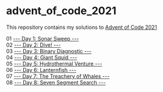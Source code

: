 # advent_of_code_2021

This repository contains my solutions to [Advent of Code 2021](https://adventofcode.com/2021)

01 [--- Day 1: Sonar Sweep ---](https://adventofcode.com/2021/day/1)\
02 [--- Day 2: Dive! ---](https://adventofcode.com/2021/day/2)\
03 [--- Day 3: Binary Diagnostic ---](https://adventofcode.com/2021/day/3)\
04 [--- Day 4: Giant Squid ---](https://adventofcode.com/2021/day/4)\
05 [--- Day 5: Hydrothermal Venture ---](https://adventofcode.com/2021/day/5)\
06 [--- Day 6: Lanternfish ---](https://adventofcode.com/2021/day/6)\
07 [--- Day 7: The Treachery of Whales ---](https://adventofcode.com/2021/day/7)\
08 [--- Day 8: Seven Segment Search ---](https://adventofcode.com/2021/day/8)

